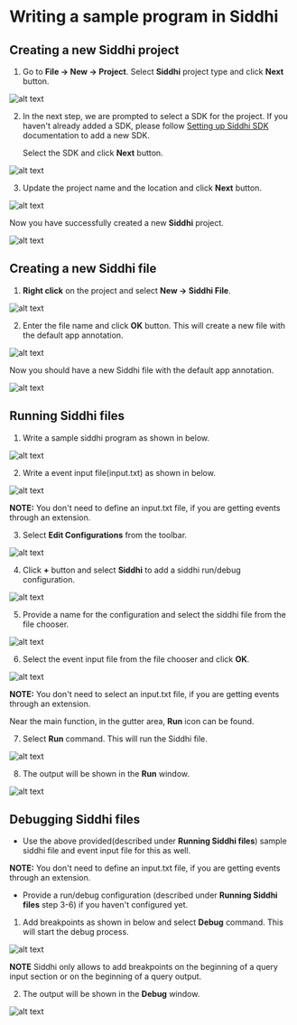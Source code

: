 # Writing a sample program in Siddhi

## Creating a new Siddhi project

1. Go to **File -> New -> Project**. Select **Siddhi** project type and click **Next** button.

![alt text](images/Figure-1-1.png)

2. In the next step, we are prompted to select a SDK for the project. If you haven't already added a SDK, please 
follow [Setting up Siddhi SDK](../setting-up-siddhi-sdk) documentation to add a new SDK.

   Select the SDK and click **Next** button.

![alt text](images/Figure-1-2.png)

3. Update the project name and the location and click **Next** button.

![alt text](images/Figure-1-3.png)

Now you have successfully created a new **Siddhi** project.

![alt text](images/Figure-1-4.png)

## Creating a new Siddhi file

1. **Right click** on the project and select **New -> Siddhi File**.

![alt text](images/Figure-2-1.png)

2. Enter the file name and click **OK** button. This will create a new file 
with the default app annotation.

![alt text](images/Figure-2-2.png)

Now you should have a new Siddhi file with the default app annotation.

![alt text](images/Figure-2-3.png)

## Running Siddhi files

1. Write a sample siddhi program as shown in below.

![alt text](images/Figure-3-1.png)

2. Write a event input file(input.txt) as shown in below.

![alt text](images/Figure-3-2.png)

**NOTE:** You don't need to define an input.txt file, if you are getting events through an extension.   

3. Select **Edit Configurations** from the toolbar.

![alt text](images/Figure-3-3.png)

4. Click **+** button and select **Siddhi** to add a siddhi run/debug configuration.

![alt text](images/Figure-3-4.png)

5. Provide a name for the configuration and select the siddhi file from the file chooser.  

![alt text](images/Figure-3-5.png)

6. Select the event input file from the file chooser and click **OK**.  

![alt text](images/Figure-3-6.png)

**NOTE:** You don't need to select an input.txt file, if you are getting events through an extension. 

Near the main function, in the gutter area, **Run** icon can be found.

7. Select **Run** command. This will run the Siddhi file. 

![alt text](images/Figure-3-7.png)

8. The output will be shown in the **Run** window.

![alt text](images/Figure-3-8.png)

## Debugging Siddhi files

* Use the above provided(described under **Running Siddhi files**) sample siddhi file and event input file for this as 
well.

**NOTE:** You don't need to define an input.txt file, if you are getting events through an extension.  

* Provide a run/debug configuration (described under **Running Siddhi files** step 3-6)  if you haven't configured yet.

1. Add breakpoints as shown in below and select **Debug** command. This will start the debug process.

![alt text](images/Figure-3-9.png)

**NOTE** Siddhi only allows to add breakpoints on the beginning of a query input section or on the beginning of a 
query output. 

2. The output will be shown in the **Debug** window.

![alt text](images/Figure-3-10.png)
